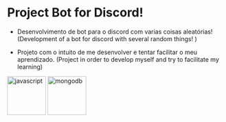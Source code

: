 # Project Bot for Discord!

- Desenvolvimento de bot para o discord com varias coisas aleatórias! (Development of a bot for discord with several random things!
)

- Projeto com o intuito de me desenvolver e tentar facilitar o meu aprendizado. (Project in order to develop myself and try to facilitate my learning)

<div style={flex-direction: row}>

<img src="https://devicons.github.io/devicon/devicon.git/icons/javascript/javascript-original.svg" alt="javascript" width="90" height="90"/>
<img src="https://devicons.github.io/devicon/devicon.git/icons/mongodb/mongodb-original-wordmark.svg" alt="mongodb" width="90" height="90"/>

</div>
